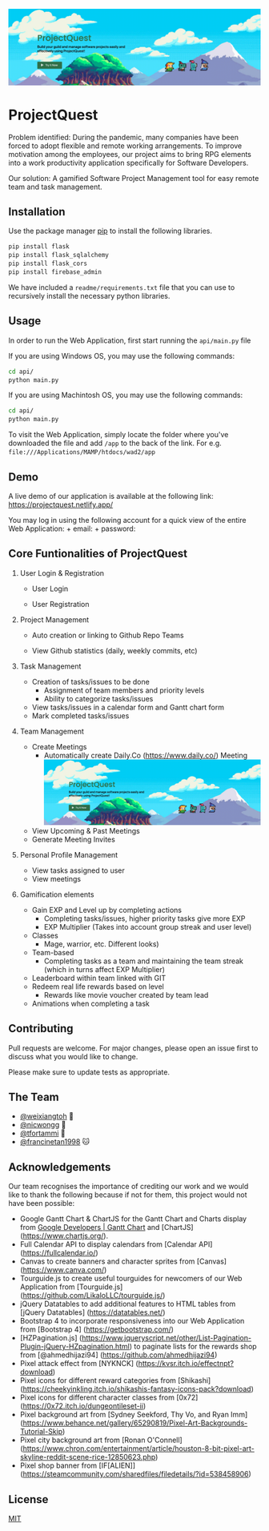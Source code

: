 ![GIF demo](readme/header.gif)

# ProjectQuest

Problem identified: During the pandemic, many companies have been forced to adopt flexible and remote working arrangements. To improve motivation among the employees, our project aims to bring RPG elements into a work productivity application specifically for Software Developers. 

Our solution: A gamified Software Project Management tool for easy remote team and task management.

## Installation

Use the package manager [pip](https://pip.pypa.io/en/stable/) to install the following libraries.

```bash
pip install flask
pip install flask_sqlalchemy
pip install flask_cors
pip install firebase_admin
```
We have included a `readme/requirements.txt` file that you can use to recursively install the necessary python libraries.

## Usage
In order to run the Web Application, first start running the `api/main.py` file 

If you are using Windows OS, you may use the following commands:
```bash
cd api/
python main.py
```

If you are using Machintosh OS, you may use the following commands:
```bash
cd api/
python main.py
```

To visit the Web Application, simply locate the folder where you've downloaded the file and add `/app` to the back of the link. For e.g. `file:///Applications/MAMP/htdocs/wad2/app`

## Demo
A live demo of our application is available at the following link: https://projectquest.netlify.app/

You may log in using the following account for a quick view of the entire Web Application:
    + email: 
    + password:

## Core Funtionalities of ProjectQuest
1. User Login & Registration
    + User Login

    + User Registration

2. Project Management
    + Auto creation or linking to Github Repo Teams
    
    + View Github statistics (daily, weekly commits, etc)

3. Task Management 
    + Creation of tasks/issues to be done
        - Assignment of team members and priority levels
        - Ability to categorize tasks/issues
    + View tasks/issues in a calendar form and Gantt chart form
    + Mark completed tasks/issues

4. Team Management
    + Create Meetings 
        - Automatically create Daily.Co (https://www.daily.co/) Meeting
        ![GIF demo](readme/header.gif)
    + View Upcoming & Past Meetings
    + Generate Meeting Invites 

5. Personal Profile Management
    + View tasks assigned to user
    + View meetings

6. Gamification elements
    + Gain EXP and Level up by completing actions 
        - Completing tasks/issues, higher priority tasks give more EXP
        - EXP Multiplier (Takes into account group streak and user level)
    + Classes
        - Mage, warrior, etc. Different looks)
    + Team-based
        - Completing tasks as a team and maintaining the team streak (which in turns affect EXP Multiplier)
    + Leaderboard within team linked with GIT
    + Redeem real life rewards based on level
        - Rewards like movie voucher created by team lead
    + Animations when completing a task 

## Contributing
Pull requests are welcome. For major changes, please open an issue first to discuss what you would like to change.

Please make sure to update tests as appropriate.

**The Team**
---

+ [@weixiangtoh](https://github.com/weixiangtoh) :whale:
+ [@nicwongg](https://github.com/nicwongg) :penguin:
+ [@tfortammi](https://github.com/tfortammi) :rabbit2:
+ [@francinetan1998](https://github.com/francinetan1998) :cat:

**Acknowledgements**
---
Our team recognises the importance of crediting our work and we would like to thank the following because if not for them, this project would not have been possible:
+ Google Gantt Chart & ChartJS for the Gantt Chart and Charts display from [Google Developers | Gantt Chart](https://developers.google.com/chart/interactive/docs/gallery/ganttchart) and [ChartJS] (https://www.chartjs.org/).
+ Full Calendar API to display calendars from [Calendar API] (https://fullcalendar.io/)
+ Canvas to create banners and character sprites from [Canvas] (https://www.canva.com/)
+ Tourguide.js to create useful tourguides for newcomers of our Web Application from [Tourguide.js] (https://github.com/LikaloLLC/tourguide.js/)
+ jQuery Datatables to add additional features to HTML tables from [jQuery Datatables] (https://datatables.net/)
+ Bootstrap 4 to incorporate responsiveness into our Web Application from [Bootstrap 4] (https://getbootstrap.com/)
+ [HZPagination.js] (https://www.jqueryscript.net/other/List-Pagination-Plugin-jQuery-HZpagination.html) to paginate lists for the rewards shop from [@ahmedhijazi94] (https://github.com/ahmedhijazi94) 
+ Pixel attack effect from [NYKNCK] (https://kvsr.itch.io/effectnpt?download)
+ Pixel icons for different reward categories from [Shikashi] (https://cheekyinkling.itch.io/shikashis-fantasy-icons-pack?download)
+ Pixel icons for different character classes from [0x72] (https://0x72.itch.io/dungeontileset-ii)
+ Pixel background art from [Sydney Seekford, Thy Vo, and Ryan Imm] (https://www.behance.net/gallery/65290819/Pixel-Art-Backgrounds-Tutorial-Skip)
+ Pixel city background art from [Ronan O'Connell] (https://www.chron.com/entertainment/article/houston-8-bit-pixel-art-skyline-reddit-scene-rice-12850623.php)
+ Pixel shop banner from [IF[ALIEN]] (https://steamcommunity.com/sharedfiles/filedetails/?id=538458906)

## License
[MIT](https://choosealicense.com/licenses/mit/)
